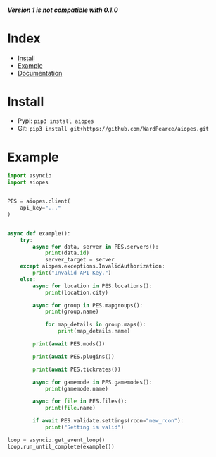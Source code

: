 ##### Version 1 is not compatible with 0.1.0

# Index
- [Install](#install)
- [Example](#example)
- [Documentation](/docs/README.md)

# Install
- Pypi: ``pip3 install aiopes``
- Git: ``pip3 install git+https://github.com/WardPearce/aiopes.git``

# Example
```python
import asyncio
import aiopes


PES = aiopes.client(
    api_key="..."
)


async def example():
    try:
        async for data, server in PES.servers():
            print(data.id)
            server_target = server
    except aiopes.exceptions.InvalidAuthorization:
        print("Invalid API Key.")
    else:
        async for location in PES.locations():
            print(location.city)

        async for group in PES.mapgroups():
            print(group.name)

            for map_details in group.maps():
                print(map_details.name)

        print(await PES.mods())

        print(await PES.plugins())

        print(await PES.tickrates())

        async for gamemode in PES.gamemodes():
            print(gamemode.name)

        async for file in PES.files():
            print(file.name)

        if await PES.validate.settings(rcon="new_rcon"):
            print("Setting is valid")

loop = asyncio.get_event_loop()
loop.run_until_complete(example())
```